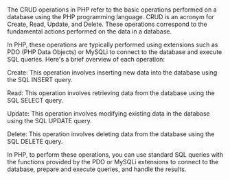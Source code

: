 # 
The CRUD operations in PHP refer to the basic operations performed on a database using the PHP programming language. CRUD is an acronym for Create, Read, Update, and Delete. These operations correspond to the fundamental actions performed on the data in a database.

In PHP, these operations are typically performed using extensions such as PDO (PHP Data Objects) or MySQLi to connect to the database and execute SQL queries. Here's a brief overview of each operation:

Create: This operation involves inserting new data into the database using the SQL INSERT query.

Read: This operation involves retrieving data from the database using the SQL SELECT query.

Update: This operation involves modifying existing data in the database using the SQL UPDATE query.

Delete: This operation involves deleting data from the database using the SQL DELETE query.

In PHP, to perform these operations, you can use standard SQL queries with the functions provided by the PDO or MySQLi extensions to connect to the database, prepare and execute queries, and handle the results.